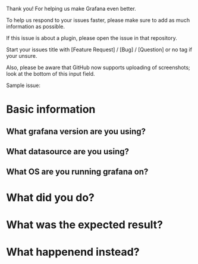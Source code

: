 Thank you! For helping us make Grafana even better.

To help us respond to your issues faster, please make sure to add as much information as possible.

If this issue is about a plugin, please open the issue in that repository.

Start your issues title with [Feature Request] / [Bug] / [Question] or no tag if your unsure.

Also, please be aware that GitHub now supports uploading of screenshots; look at the bottom of this input field.

Sample issue:

# Basic information

## What grafana version are you using?

## What datasource are you using?

## What OS are you running grafana on?

# What did you do?

# What was the expected result?

# What happenend instead?
